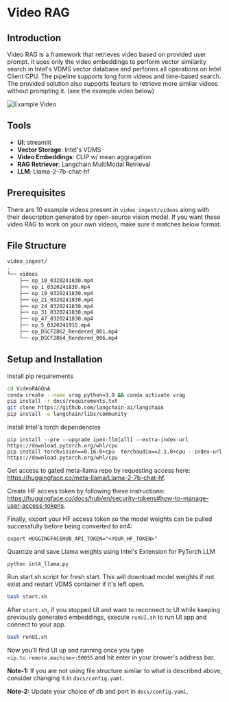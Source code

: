 # Video RAG

## Introduction
Video RAG is a framework that retrieves video based on provided user prompt. It uses only the video embeddings to perform vector similarity search in Intel's VDMS vector database and performs all operations on Intel Client CPU. The pipeline supports long form videos and time-based search. The provided solution also supports feature to retrieve more similar videos without prompting it. (see the example video below)

![Example Video](docs/visual-rag-demo.gif)

## Tools

- **UI**: streamlit
- **Vector Storage**: Intel's VDMS
- **Video Embeddings**: CLIP w/ mean aggragation
- **RAG Retriever**: Langchain MultiModal Retrieval
- **LLM**: Llama-2-7b-chat-hf

## Prerequisites

There are 10 example videos present in ```video_ingest/videos``` along with their description generated by open-source vision model.
If you want these video RAG to work on your own videos, make sure it matches below format.

## File Structure

```bash
video_ingest/
.
└── videos
    ├── op_10_0320241830.mp4
    ├── op_1_0320241830.mp4
    ├── op_19_0320241830.mp4
    ├── op_21_0320241830.mp4
    ├── op_24_0320241830.mp4
    ├── op_31_0320241830.mp4
    ├── op_47_0320241830.mp4
    ├── op_5_0320241915.mp4
    ├── op_DSCF2862_Rendered_001.mp4
    └── op_DSCF2864_Rendered_006.mp4
```

## Setup and Installation

Install pip requirements

```bash
cd VideoRAGQnA
conda create --name vrag python=3.9 && conda activate vrag
pip install -r docs/requirements.txt
git clone https://github.com/langchain-ai/langchain
pip install -e langchain/libs/community
```

Install Intel's torch dependencies

``` 
pip install --pre --upgrade ipex-llm[all] --extra-index-url https://download.pytorch.org/whl/cpu
pip install torchvision==0.16.0+cpu  torchaudio==2.1.0+cpu --index-url https://download.pytorch.org/whl/cpu
```

Get access to gated meta-llama repo by requesting access here: https://huggingface.co/meta-llama/Llama-2-7b-chat-hf.

Create HF access token by following these instructions: https://huggingface.co/docs/hub/en/security-tokens#how-to-manage-user-access-tokens.

Finally, export your HF access token so the model weights can be pulled successfully before being converted to int4:
```
export HUGGINGFACEHUB_API_TOKEN="<YOUR_HF_TOKEN>"
```


Quantize and save Llama weights using Intel's Extension for PyTorch LLM
```
python int4_llama.py
```

Run start.sh script for fresh start. This will download model weights if not exist and restart VDMS container if it's left open. 
```bash
bash start.sh
```

After `start.sh`, if you stopped UI and want to reconnect to UI while keeping previously generated embeddings, execute `runUI.sh` to run UI app and connect to your app.
```bash
bash runUI.sh
```

Now you'll find UI up and running once you type `<ip.to.remote.machine>:50055` and hit enter in your brower's address bar.


**Note-1:** If you are not using file structure similar to what is described above, consider changing it in ```docs/config.yaml```.

**Note-2:** Update your choice of db and port in ```docs/config.yaml```.



